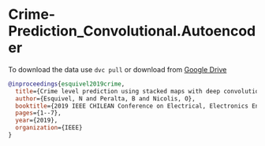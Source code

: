 # Crime-Prediction_Convolutional.Autoencoder

To download the data use `dvc pull` or download from <a href="https://drive.google.com/file/d/1cZe2onu4tKAnRt4pP241pZEHch0tSvzk/view?usp=sharing">Google Drive</a>
	

```bibtex
@inproceedings{esquivel2019crime,
  title={Crime level prediction using stacked maps with deep convolutional autoencoder},
  author={Esquivel, N and Peralta, B and Nicolis, O},
  booktitle={2019 IEEE CHILEAN Conference on Electrical, Electronics Engineering, Information and Communication Technologies (CHILECON)},
  pages={1--7},
  year={2019},
  organization={IEEE}
}
```

